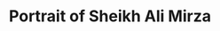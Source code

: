 ---
pid: '11'
iiif_image: '11'
artist: Unknown
location: Iran
title: Portrait of Sheikh Ali Mirza
_date: 1800 - 1850
object_type: portrait
current_location: The Museum of Islamic Art, Qatar
wiki_link: https://commons.wikimedia.org/wiki/File:Unknown,_Iran,_early_19th_Century_-_Portrait_of_Sheikh_Ali_Mirza_-_Google_Art_Project.jpg
permalink: /objects/11/
layout: iiif-image-page
---